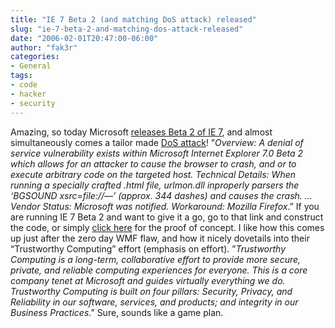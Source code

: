 ```yaml
---
title: "IE 7 Beta 2 (and matching DoS attack) released"
slug: "ie-7-beta-2-and-matching-dos-attack-released"
date: "2006-02-01T20:47:00-06:00"
author: "fak3r"
categories:
- General
tags:
- code
- hacker
- security
---
```


Amazing, so today Microsoft [releases Beta 2 of IE 7](http://www.microsoft.com/windows/ie/ie7/ie7betaredirect.mspx), and almost simultaneously comes a tailor made [DoS attack](http://www.security-protocols.com/advisory/sp-x23-advisory.txt)!  ”_Overview: A denial of service vulnerability exists within Microsoft Internet Explorer 7.0 Beta 2 which allows for an attacker to cause the browser to crash, and or to execute arbitrary code on the targeted host.  Technical Details: When running a specially crafted .html file, urlmon.dll inproperly parsers the ‘BGSOUND xsrc=file://—’ (approx. 344 dashes) and causes the crash. … Vendor Status: Microsoft was notified. Workaround: Mozilla Firefox_.”  If you are running IE 7 Beta 2 and want to give it a go, go to that link and construct the code, or simply [click here](http://www.security-protocols.com/poc/sp-x23.html) for the proof of concept.  I like how this comes up just after the zero day WMF flaw, and how it nicely dovetails into their “Trustworthy Computing” effort (emphasis on effort).  ”_Trustworthy Computing is a long-term, collaborative effort to provide more secure, private, and reliable computing experiences for everyone. This is a core company tenet at Microsoft and guides virtually everything we do. Trustworthy Computing is built on four pillars: Security, Privacy, and Reliability in our software, services, and products; and integrity in our Business Practices_.”  Sure, sounds like a game plan.

